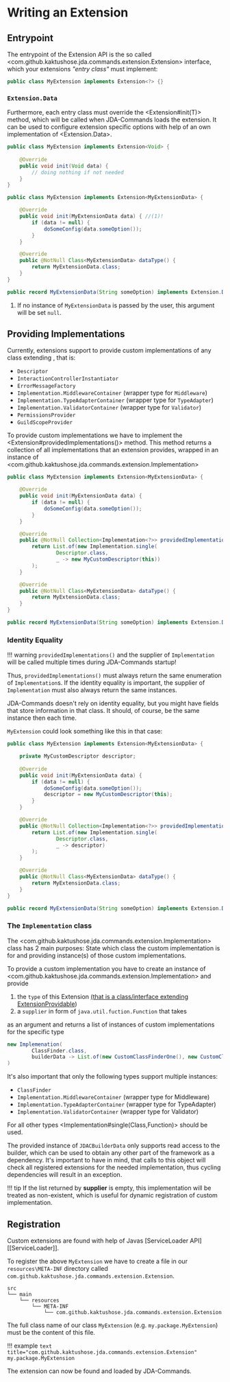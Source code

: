 # Writing an Extension

## Entrypoint

The entrypoint of the Extension API is the so called
<com.github.kaktushose.jda.commands.extension.Extension>
interface, which your extensions _"entry class"_ must implement:

```java
public class MyExtension implements Extension<?> {}
```

### `Extension.Data`

Furthermore, each entry class must override the <Extension#init(T)> method,
which will be called when JDA-Commands loads the extension. It can be used to configure extension specific options with help of
an own implementation of
<Extension.Data>.

```java
public class MyExtension implements Extension<Void> {
    
    @Override
    public void init(Void data) {
        // doing nothing if not needed
    }
}

public class MyExtension implements Extension<MyExtensionData> {

    @Override
    public void init(MyExtensionData data) { //(1)!
        if (data != null) {
            doSomeConfig(data.someOption());
        }
    }

    @Override
    public @NotNull Class<MyExtensionData> dataType() {
        return MyExtensionData.class;
    }
}

public record MyExtensionData(String someOption) implements Extension.Data {}
```

1. If no instance of `MyExtensionData` is passed by the user, this argument will be set `null`.

## Providing Implementations
Currently, extensions support to provide custom implementations of any class extending
<ExtensionProvidable>,
that is:

- `Descriptor`
- `InteractionControllerInstantiator`
- `ErrorMessageFactory`
- `Implementation.MiddlewareContainer` (wrapper type for `Middleware`)
- `Implementation.TypeAdapterContainer` (wrapper type for `TypeAdapter`)
- `Implementation.ValidatorContainer` (wrapper type for `Validator`)
- `PermissionsProvider`
- `GuildScopeProvider`

To provide custom implementations we have to implement the <Extension#providedImplementations()> method.
This method returns a collection of all implementations that an extension provides, wrapped in an instance of
<com.github.kaktushose.jda.commands.extension.Implementation>

```java
public class MyExtension implements Extension<MyExtensionData> {

    @Override
    public void init(MyExtensionData data) {
        if (data != null) {
            doSomeConfig(data.someOption());
        }
    }

    @Override
    public @NotNull Collection<Implementation<?>> providedImplementations() {
        return List.of(new Implementation.single(
                Descriptor.class,
                _ -> new MyCustomDescriptor(this))
        );
    }

    @Override
    public @NotNull Class<MyExtensionData> dataType() {
        return MyExtensionData.class;
    }
}

public record MyExtensionData(String someOption) implements Extension.Data {}
```

### Identity Equality
!!! warning
    `providedImplementations()` and the supplier of `Implementation` will be called
    multiple times during JDA-Commands startup!

Thus, `providedImplementations()` must always return the same enumeration of `Implementation`s. If the identity 
equality is important, the supplier of `Implementation` must also always return the same instances.

JDA-Commands doesn't rely on identity equality, but you might have fields that store information in that class.
It should, of course, be the same instance then each time. 

`MyExtension` could look something like this in that case:

```java
public class MyExtension implements Extension<MyExtensionData> {

    private MyCustomDescriptor descriptor;
    
    @Override
    public void init(MyExtensionData data) {
        if (data != null) {
            doSomeConfig(data.someOption());
            descriptor = new MyCustomDescriptor(this);
        }
    }

    @Override
    public @NotNull Collection<Implementation<?>> providedImplementations() {
        return List.of(new Implementation.single(
                Descriptor.class,
                _ -> descriptor)
        );
    }

    @Override
    public @NotNull Class<MyExtensionData> dataType() {
        return MyExtensionData.class;
    }
}

public record MyExtensionData(String someOption) implements Extension.Data {}
```

### The `Implementation` class
The <com.github.kaktushose.jda.commands.extension.Implementation>
class has 2 main purposes: State which class the custom implementation is for and providing instance(s) of those custom implementations.

To provide a custom implementation you have to create an instance of <com.github.kaktushose.jda.commands.extension.Implementation> and provide

1. the `type` of this Extension [(that is a class/interface extending ExtensionProvidable](#providing-implementations))
2. a `supplier` in form of `java.util.fuction.Function` that takes
  <JDACBuilderData>
  as an argument and returns a list of instances of custom implementations for the specific type


```java title="Example for ClassFinder"
new Implemenation(
        ClassFinder.class,
        builderData -> List.of(new CustomClassFinderOne(), new CustomClassFinderSecond(builderData.descriptor()))
)
```

It's also important that only the following types support multiple instances:

- `ClassFinder`
- `Implementation.MiddlewareContainer` (wrapper type for Middleware)
- `Implementation.TypeAdapterContainer` (wrapper type for TypeAdapter)
- `Implementation.ValidatorContainer` (wrapper type for Validator)

For all other types
<Implementation#single(Class,Function)>
should be used.

The provided instance of `JDACBuilderData` only supports read access to the builder, which can be used to obtain any other
part of the framework as a dependency. It's important to have in mind, that calls to this object will check all registered
extensions for the needed implementation, thus cycling dependencies will result in an exception.

!!! tip
    If the list returned by **supplier** is empty, this implementation will be treated as non-existent, 
    which is useful for dynamic registration of custom implementation.

## Registration
Custom extensions are found with help of Javas [ServiceLoader API][[ServiceLoader]].

To register the above `MyExtension` we have to create a file in our `resources\META-INF` directory called
`com.github.kaktushose.jda.commands.extension.Extension`.

```
src
└── main
    └── resources
        └── META-INF
            └── com.github.kaktushose.jda.commands.extension.Extension
```

The full class name of our class `MyExtension` (e.g. `my.package.MyExtension`) must be the content of this file.

!!! example
    ```text title="com.github.kaktushose.jda.commands.extension.Extension"
    my.package.MyExtension
    ```

The extension can now be found and loaded by JDA-Commands.